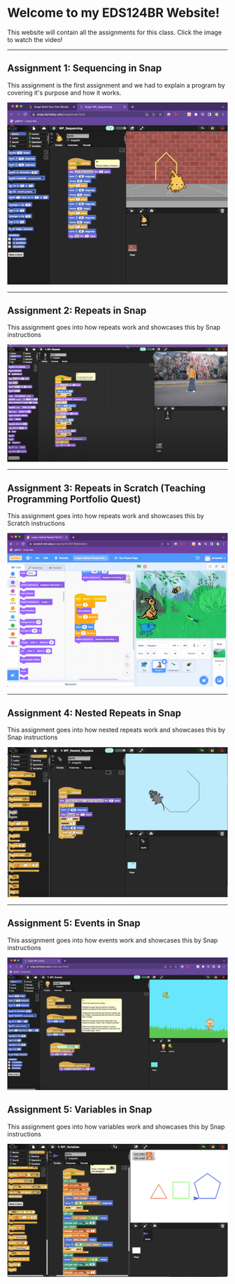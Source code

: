 # Welcome to my EDS124BR Website! 

This website will contain all the assignments for this class. Click the image to watch the video!

--- 

## Assignment 1: Sequencing in Snap

This assignment is the first assignment and we had to explain a program by covering it's purpose and how it works. 

[![Watch the video](thumbnail1.png)](https://youtu.be/_8a5ULRfhHs)

---

## Assignment 2: Repeats in Snap

This assignment goes into how repeats work and showcases this by Snap instructions 

[![Watch the video](thumbnail2.png)](https://youtu.be/ORjjE-Xc1L0)

---

## Assignment 3: Repeats in Scratch (Teaching Programming Portfolio Quest)


This assignment goes into how repeats work and showcases this by Scratch instructions 

[![Watch the video](thumbnail3.png)](https://youtu.be/Arl8tCB56Yc)

---

## Assignment 4: Nested Repeats in Snap

This assignment goes into how nested repeats work and showcases this by Snap instructions 

[![Watch the video](thumbnail4.png)](https://youtu.be/N37a5a3D78k)

---


## Assignment 5: Events in Snap

This assignment goes into how events work and showcases this by Snap instructions 

[![Watch the video](thumbnail5.png)](https://youtu.be/33d2JmwSDeM)


## Assignment 5: Variables in Snap

This assignment goes into how variables work and showcases this by Snap instructions 

[![Watch the video](thumbnail6.png)](https://youtu.be/TnBty7PNsPE)



